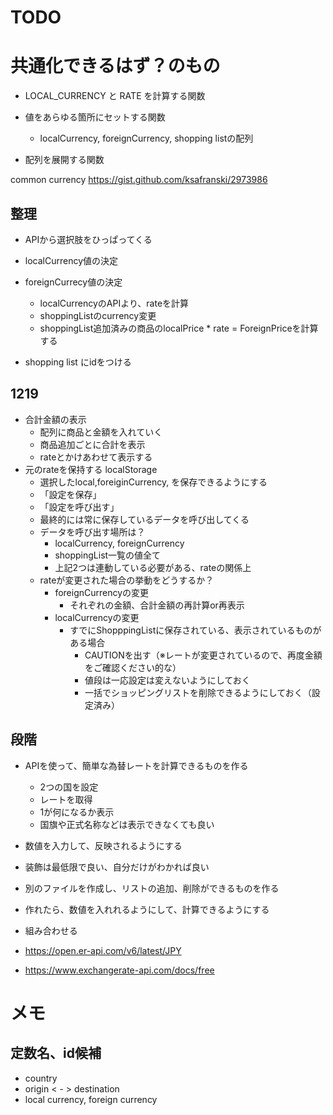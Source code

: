 # TODO


# 共通化できるはず？のもの
- LOCAL_CURRENCY と RATE を計算する関数

- 値をあらゆる箇所にセットする関数
  - localCurrency, foreignCurrency, shopping listの配列
- 配列を展開する関数



common currency https://gist.github.com/ksafranski/2973986

## 整理
- APIから選択肢をひっぱってくる
- localCurrency値の決定
- foreignCurrecy値の決定
  - localCurrencyのAPIより、rateを計算
  - shoppingListのcurrency変更
  - shoppingList追加済みの商品のlocalPrice * rate = ForeignPriceを計算する


- shopping list にidをつける

## 1219
- 合計金額の表示
  - 配列に商品と金額を入れていく
  - 商品追加ごとに合計を表示
  - rateとかけあわせて表示する
- 元のrateを保持する localStorage
  - 選択したlocal,foreiginCurrency, を保存できるようにする
  - 「設定を保存」
  - 「設定を呼び出す」
  - 最終的には常に保存しているデータを呼び出してくる
  - データを呼び出す場所は？
    - localCurrency, foreignCurrency
    - shoppingList一覧の値全て
    - 上記2つは連動している必要がある、rateの関係上
  - rateが変更された場合の挙動をどうするか？
    - foreignCurrencyの変更
      - それぞれの金額、合計金額の再計算or再表示
    - localCurrencyの変更
      - すでにShopppingListに保存されている、表示されているものがある場合
        - CAUTIONを出す（※レートが変更されているので、再度金額をご確認ください的な）
        - 値段は一応設定は変えないようにしておく
        - 一括でショッピングリストを削除できるようにしておく（設定済み）


## 段階
- APIを使って、簡単な為替レートを計算できるものを作る
  - 2つの国を設定
  - レートを取得
  - 1が何になるか表示
  - 国旗や正式名称などは表示できなくても良い
- 数値を入力して、反映されるようにする
- 装飾は最低限で良い、自分だけがわかれば良い
- 別のファイルを作成し、リストの追加、削除ができるものを作る
- 作れたら、数値を入れれるようにして、計算できるようにする
- 組み合わせる

- https://open.er-api.com/v6/latest/JPY
- https://www.exchangerate-api.com/docs/free

# メモ

## 定数名、id候補
- country
- origin < - > destination
- local currency, foreign currency